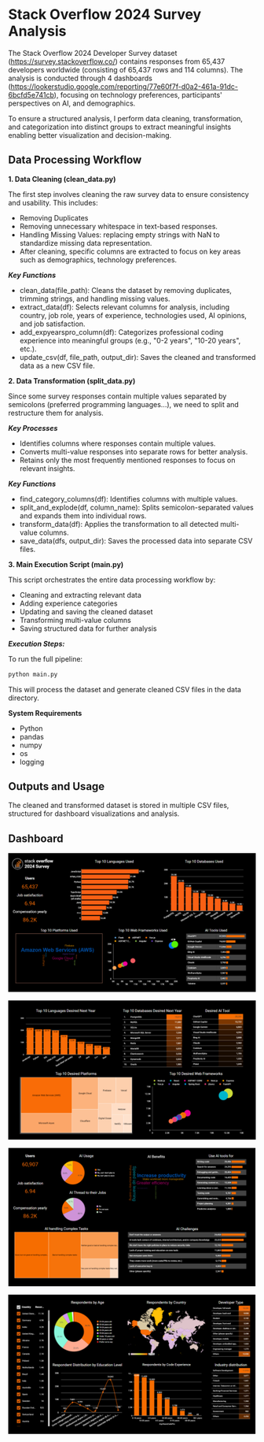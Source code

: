 # Stack Overflow 2024 Survey Analysis

The Stack Overflow 2024 Developer Survey dataset (https://survey.stackoverflow.co/) contains responses from 65,437 developers worldwide (consisting of 65,437 rows and 114 columns). The analysis is conducted through 4 dashboards (https://lookerstudio.google.com/reporting/77e60f7f-d0a2-461a-91dc-6bcfd5e741cb), focusing on technology preferences, participants' perspectives on AI, and demographics.

To ensure a structured analysis, I perform data cleaning, transformation, and categorization into distinct groups to extract meaningful insights enabling better visualization and decision-making.

## Data Processing Workflow ##

**1. Data Cleaning (clean_data.py)**

The first step involves cleaning the raw survey data to ensure consistency and usability. This includes:

- Removing Duplicates
- Removing unnecessary whitespace in text-based responses.
- Handling Missing Values: replacing empty strings with NaN to standardize missing data representation.
- After cleaning, specific columns are extracted to focus on key areas such as demographics, technology preferences.

***Key Functions***
- clean_data(file_path): Cleans the dataset by removing duplicates, trimming strings, and handling missing values.
- extract_data(df): Selects relevant columns for analysis, including country, job role, years of experience, technologies used, AI opinions, and job satisfaction.
- add_expyearspro_column(df): Categorizes professional coding experience into meaningful groups (e.g., "0-2 years", "10-20 years", etc.).
- update_csv(df, file_path, output_dir): Saves the cleaned and transformed data as a new CSV file.

**2. Data Transformation (split_data.py)**

Since some survey responses contain multiple values separated by semicolons (preferred programming languages...), we need to split and restructure them for analysis.

***Key Processes***
- Identifies columns where responses contain multiple values.
- Converts multi-value responses into separate rows for better analysis.
- Retains only the most frequently mentioned responses to focus on relevant insights.

***Key Functions***
- find_category_columns(df): Identifies columns with multiple values.
- split_and_explode(df, column_name): Splits semicolon-separated values and expands them into individual rows.
- transform_data(df): Applies the transformation to all detected multi-value columns.
- save_data(dfs, output_dir): Saves the processed data into separate CSV files.

**3. Main Execution Script (main.py)**

This script orchestrates the entire data processing workflow by:
- Cleaning and extracting relevant data
- Adding experience categories
- Updating and saving the cleaned dataset
- Transforming multi-value columns
- Saving structured data for further analysis

***Execution Steps:***

To run the full pipeline: 
```sh
python main.py
```
This will process the dataset and generate cleaned CSV files in the data directory.

**System Requirements**
- Python
- pandas
- numpy
- os
- logging

## Outputs and Usage ##
The cleaned and transformed dataset is stored in multiple CSV files, structured for dashboard visualizations and analysis.

## Dashboard ##
![Current Technology usage](/dashboard/current%20technology%20usage.png)

![Future Technology Trend](/dashboard/future%20technology%20trend.png)

![Participants' perspectives on AI](/dashboard/AI%20Trends.png)

!['Demographics](/dashboard/Demographics.png)
